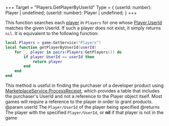 +++
Target = "Players.GetPlayerByUserId"
Type = { (userId: number): Player | undefined; (userId: number): Player | undefined; }
+++

This function searches each [player](https://developer.roblox.com/api-reference/class/Player) in `Players` for one whose [Player.UserId](https://developer.roblox.com/api-reference/property/Player/UserId) matches the given UserId. If such a player does not exist, it simply returns `nil`. It is equivalent to the following function:```lualocal Players = game:GetService("Players")local function getPlayerByUserId(userId)	for _, player in pairs(Players:GetPlayers()) do		if player.UserId == userId then			return player		end	endend```This method is useful in finding the purchaser of a developer product using [MarketplaceService.ProcessReceipt](https://developer.roblox.com/api-reference/callback/MarketplaceService/ProcessReceipt), which provides a table that includes the purchaser's UserId and not a reference to the Player object itself. Most games will require a reference to the player in order to grant products.@param userId The `Player/UserId` of the player being specified@returns The player with the specified `Player/UserId`, or **nil** if that player is not in the game